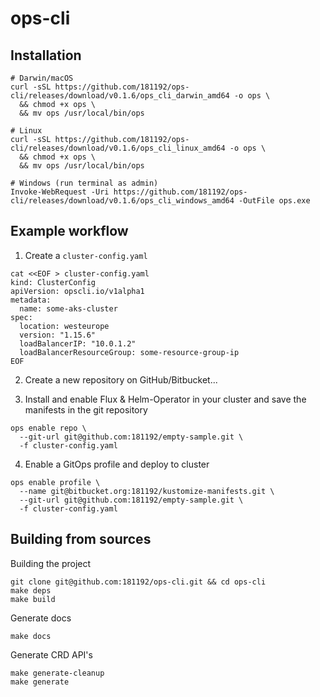 # ops-cli

## Installation

```
# Darwin/macOS
curl -sSL https://github.com/181192/ops-cli/releases/download/v0.1.6/ops_cli_darwin_amd64 -o ops \
  && chmod +x ops \
  && mv ops /usr/local/bin/ops

# Linux
curl -sSL https://github.com/181192/ops-cli/releases/download/v0.1.6/ops_cli_linux_amd64 -o ops \
  && chmod +x ops \
  && mv ops /usr/local/bin/ops

# Windows (run terminal as admin)
Invoke-WebRequest -Uri https://github.com/181192/ops-cli/releases/download/v0.1.6/ops_cli_windows_amd64 -OutFile ops.exe
```

## Example workflow
1. Create a `cluster-config.yaml`
```
cat <<EOF > cluster-config.yaml
kind: ClusterConfig
apiVersion: opscli.io/v1alpha1
metadata:
  name: some-aks-cluster
spec:
  location: westeurope
  version: "1.15.6"
  loadBalancerIP: "10.0.1.2"
  loadBalancerResourceGroup: some-resource-group-ip
EOF
```

2. Create a new repository on GitHub/Bitbucket...

3. Install and enable Flux & Helm-Operator in your cluster and save the manifests in the git repository
```
ops enable repo \
  --git-url git@github.com:181192/empty-sample.git \
  -f cluster-config.yaml
```

4. Enable a GitOps profile and deploy to cluster
```
ops enable profile \
  --name git@bitbucket.org:181192/kustomize-manifests.git \
  --git-url git@github.com:181192/empty-sample.git \
  -f cluster-config.yaml
```

## Building from sources

Building the project
```
git clone git@github.com:181192/ops-cli.git && cd ops-cli
make deps
make build
```

Generate docs
```
make docs
```

Generate CRD API's
```
make generate-cleanup
make generate
```

